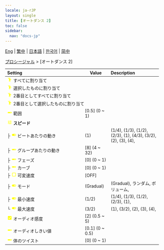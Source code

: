 ```yaml
---
locale: ja-rJP
layout: single
title: [オートダンス 2]
toc: false
sidebar:
  nav: "docs-jp"
---
```

[Eng](/dancexr/menu/2025.4/motion/auto_dance_2) | [繁中](/tw/dancexr/menu/2025.4/motion/auto_dance_2) | [日本語](/jp/dancexr/menu/2025.4/motion/auto_dance_2) | [한국어](/kr/dancexr/menu/2025.4/motion/auto_dance_2) | [简中](/zh/dancexr/menu/2025.4/motion/auto_dance_2)

[プロシージャル](../menu#プロシージャル) > [オートダンス 2]



| Setting | Value | Description |
| :--- | --- | :--- |
|<nobr>![motion icon](/images/icon/ic_motion.png) すべてに割り当て</nobr>|| 
|<nobr>![motion icon](/images/icon/ic_motion.png) 選択したものに割り当て</nobr>|| 
|<nobr>![motion icon](/images/icon/ic_motion.png) 2番目としてすべてに割り当て</nobr>|| 
|<nobr>![motion icon](/images/icon/ic_motion.png) 2番目として選択したものに割り当て</nobr>|| 
|<nobr>![slider icon](/images/icon/ic_slider.png) 範囲</nobr>| [0.5] (0 ~ 1) | 
|<nobr>![tune icon](/images/icon/ic_tune.png) <b>スピード</b></nobr>| | 
|<nobr>├&nbsp;![toggle_on icon](/images/icon/ic_toggle_on.png) ビートあたりの動き</nobr>| (1) | (1/4), (1/3), (1/2), (2/3), (1), (4/3), (3/2), (2), (3), (4), 
|<nobr>├&nbsp;![slider icon](/images/icon/ic_slider.png) グループあたりの動き</nobr>| [8] (4 ~ 32) | 
|<nobr>├&nbsp;![slider icon](/images/icon/ic_slider.png) フェーズ</nobr>| [0] (0 ~ 1) | 
|<nobr>├&nbsp;![slider icon](/images/icon/ic_slider.png) カーブ</nobr>| [0] (0 ~ 1) | 
|<nobr>├&nbsp;![check_off icon](/images/icon/ic_check_off.png) 可変速度</nobr>| [OFF] | 
|<nobr>├&nbsp;![toggle_on icon](/images/icon/ic_toggle_on.png) モード</nobr>| (Gradual) | (Gradual), ランダム, ボリューム, 
|<nobr>├&nbsp;![toggle_on icon](/images/icon/ic_toggle_on.png) 最小速度</nobr>| (1/2) | (1/4), (1/3), (1/2), (2/3), (1), 
|<nobr>└&nbsp;![toggle_on icon](/images/icon/ic_toggle_on.png) 最大速度</nobr>| (3/2) | (1), (3/2), (2), (3), (4), 
|<nobr>![check_on icon](/images/icon/ic_check_on.png) オーディオ感度</nobr>| [2] (0.5 ~ 5) | 
|<nobr>![slider icon](/images/icon/ic_slider.png) オーディオしきい値</nobr>| [0.1] (0 ~ 0.5) | 
|<nobr>![slider icon](/images/icon/ic_slider.png) 体のツイスト</nobr>| [0] (0 ~ 1) | 
